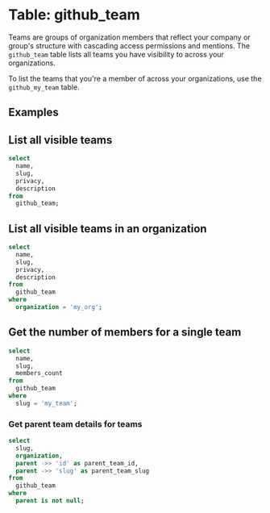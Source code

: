 # Table: github_team

Teams are groups of organization members that reflect your company or group's structure with cascading access permissions and mentions. The `github_team` table lists all teams you have visibility to across your organizations.

To list the teams that you're a member of across your organizations, use the `github_my_team` table.

## Examples

## List all visible teams

```sql
select
  name,
  slug,
  privacy,
  description
from
  github_team;
```

## List all visible teams in an organization

```sql
select
  name,
  slug,
  privacy,
  description
from
  github_team
where
  organization = 'my_org';
```

## Get the number of members for a single team

```sql
select
  name,
  slug,
  members_count
from
  github_team
where
  slug = 'my_team';
```

### Get parent team details for teams

```sql
select
  slug,
  organization,
  parent ->> 'id' as parent_team_id,
  parent ->> 'slug' as parent_team_slug
from
  github_team
where
  parent is not null;
```